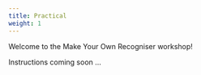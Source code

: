 ```yaml
---
title: Practical
weight: 1
---
```


Welcome to the Make Your Own Recogniser workshop!

Instructions coming soon ...



